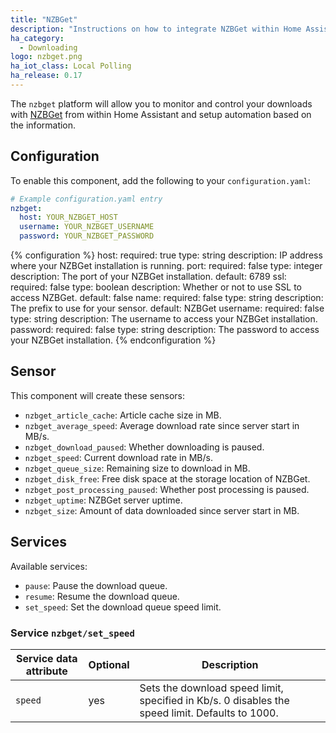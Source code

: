 ```yaml
---
title: "NZBGet"
description: "Instructions on how to integrate NZBGet within Home Assistant."
ha_category:
  - Downloading
logo: nzbget.png
ha_iot_class: Local Polling
ha_release: 0.17
---
```


The `nzbget` platform will allow you to monitor and control your downloads with [NZBGet](http://NZBGet.net) from within Home Assistant and setup automation based on the information.

## Configuration

To enable this component, add the following to your `configuration.yaml`:

```yaml
# Example configuration.yaml entry
nzbget:
  host: YOUR_NZBGET_HOST
  username: YOUR_NZBGET_USERNAME
  password: YOUR_NZBGET_PASSWORD
```

{% configuration %}
host:
  required: true
  type: string
  description: IP address where your NZBGet installation is running.
port:
  required: false
  type: integer
  description: The port of your NZBGet installation.
  default: 6789
ssl:
  required: false
  type: boolean
  description: Whether or not to use SSL to access NZBGet.
  default: false
name:
  required: false
  type: string
  description: The prefix to use for your sensor.
  default: NZBGet
username:
  required: false
  type: string
  description: The username to access your NZBGet installation.
password:
  required: false
  type: string
  description: The password to access your NZBGet installation.
{% endconfiguration %}

## Sensor

This component will create these sensors:

- `nzbget_article_cache`: Article cache size in MB.
- `nzbget_average_speed`: Average download rate since server start in MB/s.
- `nzbget_download_paused`: Whether downloading is paused.
- `nzbget_speed`: Current download rate in MB/s.
- `nzbget_queue_size`: Remaining size to download in MB.
- `nzbget_disk_free`: Free disk space at the storage location of NZBGet.
- `nzbget_post_processing_paused`: Whether post processing is paused.
- `nzbget_uptime`: NZBGet server uptime.
- `nzbget_size`: Amount of data downloaded since server start in MB.

## Services

Available services:

- `pause`: Pause the download queue.
- `resume`: Resume the download queue.
- `set_speed`: Set the download queue speed limit.

### Service `nzbget/set_speed`

| Service data attribute | Optional | Description |                                                                                     
|------------------------|----------|-------------------------------------------------------------------------------------------------|
| `speed`                |      yes | Sets the download speed limit, specified in Kb/s. 0 disables the speed limit. Defaults to 1000. |
